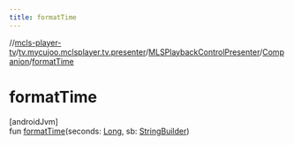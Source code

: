 ```yaml
---
title: formatTime
---
```

//[mcls-player-tv](../../../../index.html)/[tv.mycujoo.mclsplayer.tv.presenter](../../index.html)/[MLSPlaybackControlPresenter](../index.html)/[Companion](index.html)/[formatTime](format-time.html)



# formatTime



[androidJvm]\
fun [formatTime](format-time.html)(seconds: [Long](https://kotlinlang.org/api/latest/jvm/stdlib/kotlin/-long/index.html), sb: [StringBuilder](https://kotlinlang.org/api/latest/jvm/stdlib/kotlin.text/-string-builder/index.html))




